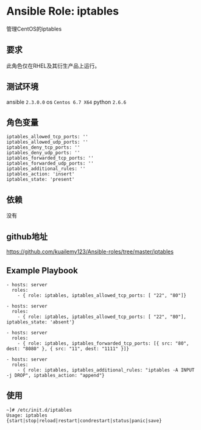 # Ansible Role: iptables

管理CentOS的iptables

## 要求

此角色仅在RHEL及其衍生产品上运行。

## 测试环境

ansible `2.3.0.0`
os `Centos 6.7 X64`
python `2.6.6`

## 角色变量
    iptables_allowed_tcp_ports: ''
    iptables_allowed_udp_ports: ''
    iptables_deny_tcp_ports: ''
    iptables_deny_udp_ports: ''
    iptables_forwarded_tcp_ports: ''
    iptables_forwarded_udp_ports: ''
    iptables_additional_rules: ''
    iptables_action: 'insert'
    iptables_state: 'present'
    
## 依赖

没有

## github地址

https://github.com/kuailemy123/Ansible-roles/tree/master/iptables

## Example Playbook

    - hosts: server
      roles:
        - { role: iptables, iptables_allowed_tcp_ports: [ "22", "80"]}
        
    - hosts: server
      roles:
        - { role: iptables, iptables_allowed_tcp_ports: [ "22", "80"], iptables_state: 'absent'}

    - hosts: server
      roles:
        - { role: iptables, iptables_forwarded_tcp_ports: [{ src: "80", dest: "8080" }, { src: "11", dest: "1111" }]}
        
    - hosts: server
      roles:
        - { role: iptables, iptables_additional_rules: "iptables -A INPUT -j DROP", iptables_action: "append"}    

## 使用

```
~]# /etc/init.d/iptables 
Usage: iptables {start|stop|reload|restart|condrestart|status|panic|save}
```
